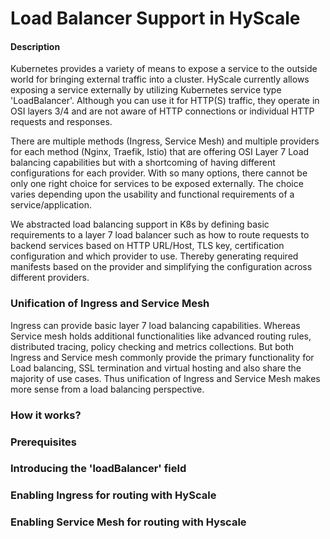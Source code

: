 # Load Balancer Support in HyScale
#### Description
Kubernetes provides a variety of means to expose a service to the outside world for bringing external traffic into a cluster. 
HyScale currently allows exposing a service externally by utilizing Kubernetes service type 'LoadBalancer'.
Although you can use it for HTTP(S) traffic, they operate in OSI layers 3/4 and are not aware of HTTP connections or 
individual HTTP requests and responses.

There are multiple methods (Ingress, Service Mesh)  and multiple providers for each method (Nginx, Traefik, Istio) that
are offering OSI Layer 7 Load balancing capabilities but with a shortcoming of having different configurations for each provider.
With so many options, there cannot be only one right choice for services to be exposed externally. 
The choice varies depending upon the usability and functional requirements of a service/application.

We abstracted load balancing support in K8s by defining basic requirements to a layer 7 load balancer such as how to route 
requests to backend services based on HTTP URL/Host, TLS key, certification configuration and which provider to use. 
Thereby generating required manifests based on the provider and simplifying the configuration across different providers.


### Unification of Ingress and Service Mesh
Ingress can provide basic layer 7 load balancing capabilities. Whereas Service mesh holds additional functionalities like advanced routing rules, distributed tracing, policy checking and metrics collections.
But both Ingress and Service mesh commonly provide the primary functionality for Load balancing, SSL termination and virtual hosting and also share the majority of use cases.
Thus unification of Ingress and Service Mesh makes more sense from a load balancing perspective.

### How it works?

### Prerequisites

### Introducing the 'loadBalancer' field 

### Enabling Ingress for routing with HyScale

### Enabling Service Mesh for routing with Hyscale
